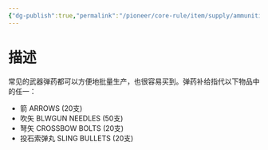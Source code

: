 ```yaml
---
{"dg-publish":true,"permalink":"/pioneer/core-rule/item/supply/ammunition/"}
---
```


# 描述
常见的武器弹药都可以方便地批量生产，也很容易买到。弹药补给指代以下物品中的任一：
- 箭 ARROWS (20支)
- 吹矢 BLWGUN NEEDLES (50支)
- 弩矢 CROSSBOW BOLTS (20支)
- 投石索弹丸 SLING BULLETS (20支)